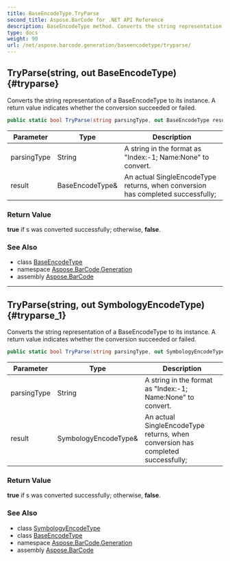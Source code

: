 ```yaml
---
title: BaseEncodeType.TryParse
second_title: Aspose.BarCode for .NET API Reference
description: BaseEncodeType method. Converts the string representation of a BaseEncodeType to its instance. A return value indicates whether the conversion succeeded or failed
type: docs
weight: 90
url: /net/aspose.barcode.generation/baseencodetype/tryparse/
---
```

## TryParse(string, out BaseEncodeType) {#tryparse}

Converts the string representation of a BaseEncodeType to its instance. A return value indicates whether the conversion succeeded or failed.

```csharp
public static bool TryParse(string parsingType, out BaseEncodeType result)
```

| Parameter | Type | Description |
| --- | --- | --- |
| parsingType | String | A string in the format as "Index:-1; Name:None" to convert. |
| result | BaseEncodeType& | An actual SingleEncodeType returns, when conversion has completed successfully; |

### Return Value

**true** if s was converted successfully; otherwise, **false**.

### See Also

* class [BaseEncodeType](../)
* namespace [Aspose.BarCode.Generation](../../baseencodetype/)
* assembly [Aspose.BarCode](../../../)

---

## TryParse(string, out SymbologyEncodeType) {#tryparse_1}

Converts the string representation of a BaseEncodeType to its instance. A return value indicates whether the conversion succeeded or failed.

```csharp
public static bool TryParse(string parsingType, out SymbologyEncodeType result)
```

| Parameter | Type | Description |
| --- | --- | --- |
| parsingType | String | A string in the format as "Index:-1; Name:None" to convert. |
| result | SymbologyEncodeType& | An actual SingleEncodeType returns, when conversion has completed successfully; |

### Return Value

**true** if s was converted successfully; otherwise, **false**.

### See Also

* class [SymbologyEncodeType](../../symbologyencodetype/)
* class [BaseEncodeType](../)
* namespace [Aspose.BarCode.Generation](../../baseencodetype/)
* assembly [Aspose.BarCode](../../../)


